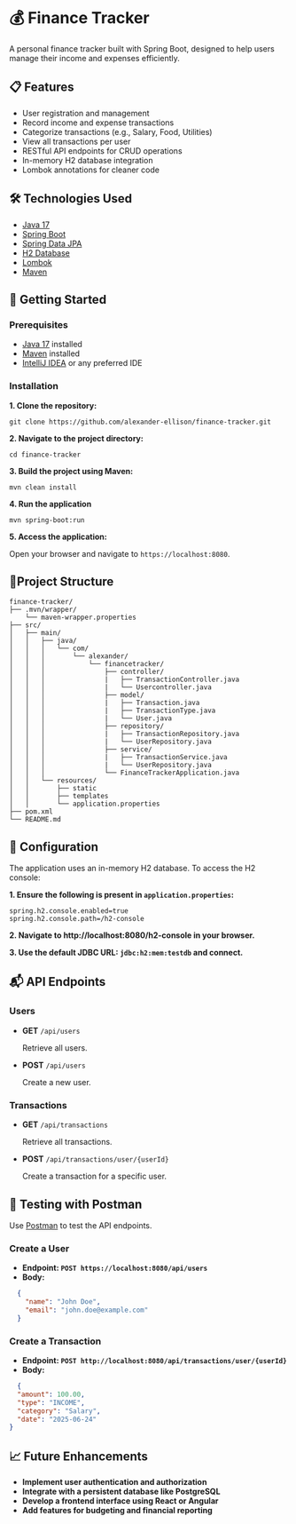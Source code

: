 # 💰 Finance Tracker

A personal finance tracker built with Spring Boot, designed to help users manage their income and expenses efficiently.

## 📋 Features

- User registration and management
- Record income and expense transactions
- Categorize transactions (e.g., Salary, Food, Utilities)
- View all transactions per user
- RESTful API endpoints for CRUD operations
- In-memory H2 database integration
- Lombok annotations for cleaner code

## 🛠️ Technologies Used

- [Java 17]([url](https://www.oracle.com/java/technologies/javase/jdk17-archive-downloads.html))
- [Spring Boot]([url](https://spring.io/projects/spring-boot))
- [Spring Data JPA]([url](https://spring.io/projects/spring-data-jpa))
- [H2 Database]([url](https://h2database.com/html/main.html))
- [Lombok]([url](https://projectlombok.org/))
- [Maven]([url](https://maven.apache.org/))

## 🚀 Getting Started
### Prerequisites
- [Java 17](https://www.oracle.com/java/technologies/javase/jdk17-archive-downloads.html) installed
- [Maven](https://maven.apache.org/install.html) installed
- [IntelliJ IDEA](https://www.jetbrains.com/idea/) or any preferred IDE

### Installation

**1. Clone the repository:**
```text
git clone https://github.com/alexander-ellison/finance-tracker.git
```
**2. Navigate to the project directory:**
```text
cd finance-tracker
```
**3. Build the project using Maven:**
```text
mvn clean install
```
**4. Run the application**
```text
mvn spring-boot:run
```
**5. Access the application:**

Open your browser and navigate to `https://localhost:8080`.

## 📂Project Structure

```text
finance-tracker/
├── .mvn/wrapper/
    └── maven-wrapper.properties
├── src/
│   ├── main/
│   │   ├── java/
│   │   │   └── com/
│   │   │       └── alexander/
│   │   │           └── financetracker/
│   │   │               ├── controller/
│   │   │               |   ├── TransactionController.java
│   │   │               |   └── Usercontroller.java
│   │   │               ├── model/
│   │   │               |   ├── Transaction.java
│   │   │               |   ├── TransactionType.java
│   │   │               |   └── User.java
│   │   │               ├── repository/
│   │   │               |   ├── TransactionRepository.java
│   │   │               |   └── UserRepository.java
│   │   │               ├── service/
│   │   │               |   ├── TransactionService.java
│   │   │               |   └── UserRepository.java
│   │   │               └── FinanceTrackerApplication.java
│   │   └── resources/
│   │       ├── static
│   │       ├── templates
│   │       └── application.properties
├── pom.xml
└── README.md
```

## 🔧 Configuration

The application uses an in-memory H2 database. To access the H2 console:

**1. Ensure the following is present in `application.properties`:**

```text
spring.h2.console.enabled=true
spring.h2.console.path=/h2-console
```
**2. Navigate to http://localhost:8080/h2-console in your browser.**

**3. Use the default JDBC URL: `jdbc:h2:mem:testdb` and connect.**

## 📬 API Endpoints

### Users
- **GET** `/api/users`

  Retrieve all users.


- **POST** `/api/users`

   Create a new user.

### Transactions
- **GET** `/api/transactions`

  Retrieve all transactions.


- **POST** `/api/transactions/user/{userId}`

  Create a transaction for a specific user.

## 🧪 Testing with Postman

Use [Postman](https://www.postman.com/) to test the API endpoints.

### Create a User
- **Endpoint: `POST https://localhost:8080/api/users`**
- **Body:**

```json
  {
    "name": "John Doe",
    "email": "john.doe@example.com"
  }
```

### Create a Transaction
- **Endpoint: `POST http://localhost:8080/api/transactions/user/{userId}`**
- **Body:**

```json
  {
  "amount": 100.00,
  "type": "INCOME",
  "category": "Salary",
  "date": "2025-06-24"
}
```
## 📈 Future Enhancements
* **Implement user authentication and authorization**
* **Integrate with a persistent database like PostgreSQL**
* **Develop a frontend interface using React or Angular**
* **Add features for budgeting and financial reporting**
